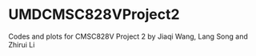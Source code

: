 # UMDCMSC828VProject2
Codes and plots for CMSC828V Project 2 by Jiaqi Wang, Lang Song and Zhirui Li
